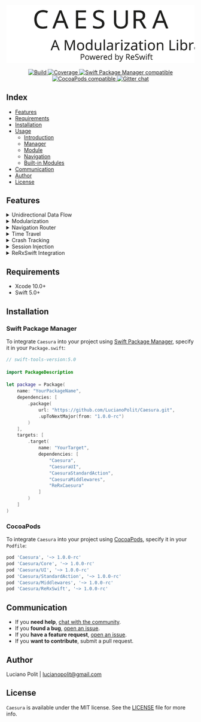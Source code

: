 ![Banner](https://raw.githubusercontent.com/LucianoPolit/Caesura/master/Resources/banner.svg)

<p align="center">
    <a href="https://travis-ci.org/LucianoPolit/Caesura">
        <img src="https://travis-ci.org/LucianoPolit/Caesura.svg?branch=master" alt="Build"/>
    </a>
    <a href="https://codecov.io/gh/LucianoPolit/Caesura">
        <img src="https://codecov.io/gh/LucianoPolit/Caesura/branch/master/graph/badge.svg" alt="Coverage"/>
    </a>
    <a href="https://swift.org/package-manager">
        <img src="https://img.shields.io/badge/Swift%20Package%20Manager-compatible-brightgreen.svg" alt="Swift Package Manager compatible"/>
    </a>
    <a href="http://cocoapods.org/pods/Caesura">
        <img src="https://img.shields.io/cocoapods/v/Caesura.svg" alt="CocoaPods compatible"/>
    </a>
    <a href="https://gitter.im/CaesuraSwift/community">
        <img src="https://badges.gitter.im/CaesuraSwift/community.svg" alt="Gitter chat"/>
    </a>
</p>

## Index

- [Features](#features)
- [Requirements](#requirements)
- [Installation](#installation)
- [Usage](./Documentation/Usage.md)
    - [Introduction](./Documentation/Usage.md#introduction)
    - [Manager](./Documentation/Usage.md#manager)
    - [Module](./Documentation/Usage.md#module)
    - [Navigation](./Documentation/Usage.md#navigation)
    - [Built-in Modules](./Documentation/Usage.md#built-in-modules)
- [Communication](#communication)
- [Author](#author)
- [License](#license)

## Features

<details>
<summary>Unidirectional Data Flow</summary>

Inherited from [ReSwift](https://github.com/ReSwift/ReSwift).

>ReSwift is a [Redux](https://github.com/reactjs/redux)-like implementation of the unidirectional data flow architecture in Swift. ReSwift helps you to separate three important concerns of your app's components:
>
>- **State**: in a ReSwift app the entire app state is explicitly stored in a data structure. This helps avoid complicated state management code, enables better debugging and has many, many more benefits...
>- **Views**: in a ReSwift app your views update when your state changes. Your views become simple visualizations of the current app state.
>- **State Changes**: in a ReSwift app you can only perform state changes through actions. Actions are small pieces of data that describe a state change. By drastically limiting the way state can be mutated, your app becomes easier to understand and it gets easier to work with many collaborators.

Go to [the repository](https://github.com/ReSwift/ReSwift) for more information.

</details>

<details>
<summary>Modularization</summary>

In order to use [ReSwift](https://github.com/ReSwift/ReSwift), you have to declare a state, a reducer and a store. Then, in most of the cases, the state ends up being spread all around the app, meaning that it's hard to keep the modules as decoupled as you probably want.

That's when `Caesura` comes in handy. It encapsulates the state, reducer and store in such way that your only concern is to develop the modules, without them depending on each other. All of that without loosing the capability to stop the app at any moment and get to know the state of the entire app.

So, a simple app would look like:

<img src="./Resources/modularization.svg"/>

Check out the [usage documentation](./Documentation/Usage.md#module) for more information.

</details>

<details>
<summary>Navigation Router</summary>

There is a built-in module based on actions that is as flexible as [UIKit](https://developer.apple.com/documentation/uikit) is. 

Check out the [usage documentation](./Documentation/Usage.md#navigation) for more information.

</details>

<details>
<summary>Time Travel</summary>

Have you ever dreamed about traveling back and forth in time? Well, it's not possible yet. But your app can easily do it with an optional built-in module. 

Check out the [usage documentation](./Documentation/Usage.md#timeline) for more information.

</details>

<details>
<summary>Crash Tracking</summary>

An optional built-in module is capable of detecting crashes and reporting them. Each report contains all the actions dispatched to the store. Therefore, you can replay the exactly same session and discover the reason of such event easily.

Check out the [usage documentation](./Documentation/Usage.md#crash-detector) for more information.

</details>

<details>
<summary>Session Injection</summary>

The last feature wasn't complete without a way of injecting such report without having to do it manually. There is another optional built-in module capable of such thing.

Check out the [usage documentation](./Documentation/Usage.md#retriever) for more information.

</details>

<details>
<summary>ReRxSwift Integration</summary>

There is also an optional built-in module to bring the benefits of [ReRxSwift](https://github.com/svdo/ReRxSwift) into `Caesura`.

>Similar to [react-redux](http://redux.js.org/docs/basics/UsageWithReact.html), ReRxSwift allows you to create view controllers that have `props` and `actions`. View controllers read all data they need from their `props` (instead of directly from the state), and they change data by invoking callbacks defined by `actions` (instead of directly dispatching ReSwift actions). This has some nice advantages:
>
>- Better separation of concerns. It is easier to understand what your view controller does and what data it uses. In other words, it facilitates local reasoning.
>- Unit-testing. Because of the separation of concerns, you can easily unit-test your view controllers, all the way up to the Interface Builder connections.
>- Better reusability. Reusing your view controllers is as simple as specifying different mappings from state to `props` and from ReSwift actions to `actions`.
>- Rapid prototyping. You can easily use dummy `props` and `actions` so that you get a working UI layer prototype. Without writing any of your application's business logic, you can implement your presentation layer in such a way that it is very simple to replace the dummies with real state and actions.

Check out the [usage documentation](./Documentation/Usage.md#rerxswift) for more information.

</details>

## Requirements

- Xcode 10.0+
- Swift 5.0+

## Installation

### Swift Package Manager

To integrate `Caesura` into your project using [Swift Package Manager](https://swift.org/package-manager), specify it in your `Package.swift`:
```swift
// swift-tools-version:5.0

import PackageDescription

let package = Package(
    name: "YourPackageName",
    dependencies: [
        .package(
            url: "https://github.com/LucianoPolit/Caesura.git",
            .upToNextMajor(from: "1.0.0-rc")
        )
    ],
    targets: [
        .target(
            name: "YourTarget",
            dependencies: [
                "Caesura",
                "CaesuraUI",
                "CaesuraStandardAction",
                "CaesuraMiddlewares",
                "ReRxCaesura"
            ]
        )
    ]
)
```

### CocoaPods

To integrate `Caesura` into your project using [CocoaPods](http://cocoapods.org), specify it in your `Podfile`:

```ruby
pod 'Caesura', '~> 1.0.0-rc'
pod 'Caesura/Core', '~> 1.0.0-rc'
pod 'Caesura/UI', '~> 1.0.0-rc'
pod 'Caesura/StandardAction', '~> 1.0.0-rc'
pod 'Caesura/Middlewares', '~> 1.0.0-rc'
pod 'Caesura/ReRxSwift', '~> 1.0.0-rc'
```

## Communication

- If you **need help**, [chat with the community](https://gitter.im/CaesuraSwift/community).
- If you **found a bug**, [open an issue](https://github.com/LucianoPolit/Caesura/issues/new).
- If you **have a feature request**, [open an issue](https://github.com/LucianoPolit/Caesura/issues/new).
- If you **want to contribute**, submit a pull request.

## Author

Luciano Polit | lucianopolit@gmail.com

## License

`Caesura` is available under the MIT license. See the [LICENSE](./LICENSE) file for more info.
